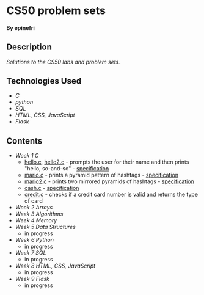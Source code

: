 # CS50 problem sets

#### By epinefri

## Description

_Solutions to the CS50 labs and problem sets._

## Technologies Used

* _C_
* _python_
* _SQL_
* _HTML, CSS, JavaScript_
* _Flask_


## Contents

* _Week 1 C_
  * [hello.c](week1/hello.c), [hello2.c](week1/hello2.c) - prompts the user for their name and then prints "hello, so-and-so" - [specification](https://cs50.harvard.edu/x/2022/psets/1/hello/)
  * [mario.c](week1/mario.c) - prints a pyramid pattern of hashtags - [specification](https://cs50.harvard.edu/x/2022/psets/1/mario/less/)
  * [mario2.c](week1/mario2.c) - prints two mirrored pyramids of hashtags - [specification](https://cs50.harvard.edu/x/2022/psets/1/mario/more/)
  * [cash.c](week1/cash.c) -  [specification](https://cs50.harvard.edu/x/2022/psets/1/cash/)
  * [credit.c](week1/credit.c) - checks if a credit card number is valid and returns the type of card    
* _Week 2 Arrays_
* _Week 3 Algorithms_
* _Week 4 Memory_
* _Week 5 Data Structures_
  * in progress
* _Week 6 Python_
  * in progress
* _Week 7 SQL_
  * in progress
* _Week 8 HTML, CSS, JavaScript_
  * in progress  
* _Week 9 Flask_
  * in progress
